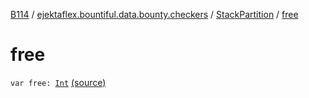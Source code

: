 [B114](../../index.md) / [ejektaflex.bountiful.data.bounty.checkers](../index.md) / [StackPartition](index.md) / [free](./free.md)

# free

`var free: `[`Int`](https://kotlinlang.org/api/latest/jvm/stdlib/kotlin/-int/index.html) [(source)](https://github.com/ejektaflex/Bountiful/tree/develop/src/main/kotlin/ejektaflex/bountiful/data/bounty/checkers/StackPartition.kt#L8)